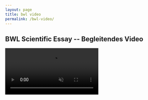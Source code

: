 ```yaml
---
layout: page
title: bwl video
permalink: /bwl-video/
---
```


## BWL Scientific Essay -- Begleitendes Video

<video src="https://user-images.githubusercontent.com/49675863/160463784-22ffc303-02db-4d66-9370-d67e99bbc2c4.mp4" data-canonical-src="https://user-images.githubusercontent.com/49675863/160463784-22ffc303-02db-4d66-9370-d67e99bbc2c4.mp4" controls="controls" muted="muted" class="d-block rounded-bottom-2 border-top width-fit" style="max-height:640px;"></video>
